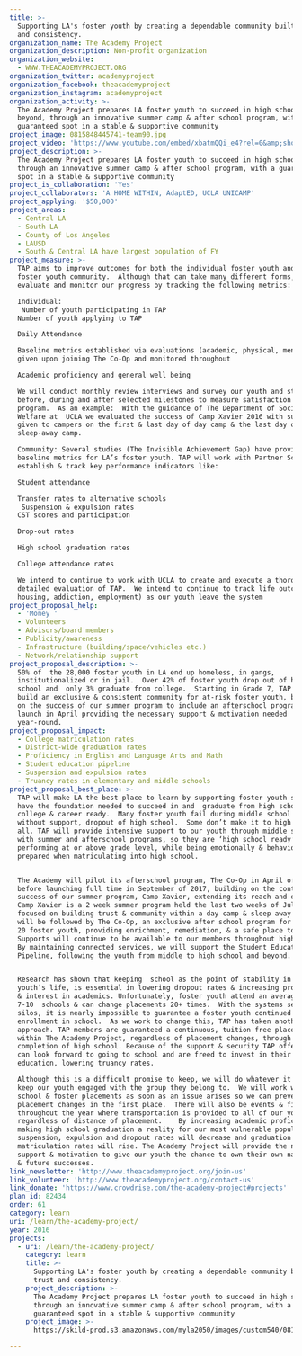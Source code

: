 ```yaml
---
title: >-
  Supporting LA's foster youth by creating a dependable community built on trust
  and consistency.
organization_name: The Academy Project
organization_description: Non-profit organization
organization_website:
  - WWW.THEACADEMYPROJECT.ORG
organization_twitter: academyproject
organization_facebook: theacademyproject
organization_instagram: academyproject
organization_activity: >-
  The Academy Project prepares LA foster youth to succeed in high school and
  beyond, through an innovative summer camp & after school program, with a
  guaranteed spot in a stable & supportive community
project_image: 0815848445741-team90.jpg
project_video: 'https://www.youtube.com/embed/xbatmQQi_e4?rel=0&amp;showinfo=0'
project_description: >-
  The Academy Project prepares LA foster youth to succeed in high school,
  through an innovative summer camp & after school program, with a guaranteed
  spot in a stable & supportive community
project_is_collaboration: 'Yes'
project_collaborators: 'A HOME WITHIN, AdaptED, UCLA UNICAMP'
project_applying: '$50,000'
project_areas:
  - Central LA
  - South LA
  - County of Los Angeles
  - LAUSD
  - South & Central LA have largest population of FY
project_measure: >-
  TAP aims to improve outcomes for both the individual foster youth and the
  foster youth community.  Although that can take many different forms, we will
  evaluate and monitor our progress by tracking the following metrics:

  Individual: 
   Number of youth participating in TAP
  Number of youth applying to TAP

  Daily Attendance 

  Baseline metrics established via evaluations (academic, physical, mental)
  given upon joining The Co-Op and monitored throughout

  Academic proficiency and general well being

  We will conduct monthly review interviews and survey our youth and staff
  before, during and after selected milestones to measure satisfaction with
  program.  As an example:  With the guidance of The Department of Social
  Welfare at  UCLA we evaluated the success of Camp Xavier 2016 with surveys
  given to campers on the first & last day of day camp & the last day of
  sleep-away camp. 

  Community: Several studies (The Invisible Achievement Gap) have provided
  baseline metrics for LA’s foster youth. TAP will work with Partner Schools to
  establish & track key performance indicators like:  

  Student attendance

  Transfer rates to alternative schools
   Suspension & expulsion rates
  CST scores and participation

  Drop-out rates

  High school graduation rates

  College attendance rates   

  We intend to continue to work with UCLA to create and execute a thorough and
  detailed evaluation of TAP.  We intend to continue to track life outcomes (
  housing, addiction, employment) as our youth leave the system
project_proposal_help:
  - 'Money '
  - Volunteers
  - Advisors/board members
  - Publicity/awareness
  - Infrastructure (building/space/vehicles etc.)
  - Network/relationship support
project_proposal_description: >-
  50% of  the 28,000 foster youth in LA end up homeless, in gangs,
  institutionalized or in jail.  Over 42% of foster youth drop out of high
  school and  only 3% graduate from college.  Starting in Grade 7, TAP will
  build an exclusive & consistent community for at-risk foster youth, building
  on the success of our summer program to include an afterschool program to
  launch in April providing the necessary support & motivation needed
  year-round.
project_proposal_impact:
  - College matriculation rates
  - District-wide graduation rates
  - Proficiency in English and Language Arts and Math
  - Student education pipeline
  - Suspension and expulsion rates
  - Truancy rates in elementary and middle schools
project_proposal_best_place: >-
  TAP will make LA the best place to learn by supporting foster youth so they
  have the foundation needed to succeed in and  graduate from high school,
  college & career ready.  Many foster youth fail during middle school and
  without support, dropout of high school.  Some don’t make it to high school at
  all. TAP will provide intensive support to our youth through middle school
  with summer and afterschool programs, so they are ‘high school ready’,
  performing at or above grade level, while being emotionally & behaviourally
  prepared when matriculating into high school.  


  The Academy will pilot its afterschool program, The Co-Op in April of 2017,
  before launching full time in September of 2017, building on the continuing
  success of our summer program, Camp Xavier, extending its reach and effect. 
  Camp Xavier is a 2 week summer program held the last two weeks of July,
  focused on building trust & community within a day camp & sleep away camp.  It
  will be followed by The Co-Op, an exclusive after school program for the same
  20 foster youth, providing enrichment, remediation, & a safe place to belong. 
  Supports will continue to be available to our members throughout high school. 
  By maintaining connected services, we will support the Student Education
  Pipeline, following the youth from middle to high school and beyond. 


  Research has shown that keeping  school as the point of stability in a foster
  youth’s life, is essential in lowering dropout rates & increasing proficiency
  & interest in academics. Unfortunately, foster youth attend an average of 
  7-10  schools & can change placements 20+ times.  With the systems set up as
  silos, it is nearly impossible to guarantee a foster youth continued
  enrollment in school.  As we work to change this, TAP has taken another
  approach. TAP members are guaranteed a continuous, tuition free placement
  within The Academy Project, regardless of placement changes, through to the
  completion of high school. Because of the support & security TAP offers, youth
  can look forward to going to school and are freed to invest in their
  education, lowering truancy rates.

  Although this is a difficult promise to keep, we will do whatever it takes to
  keep our youth engaged with the group they belong to.  We will work with the
  school & foster placements as soon as an issue arises so we can prevent
  placement changes in the first place.  There will also be events & field trips
  throughout the year where transportation is provided to all of our youth,
  regardless of distance of placement.    By increasing academic proficiency &
  making high school graduation a reality for our most vulnerable population,
  suspension, expulsion and dropout rates will decrease and graduation & college
  matriculation rates will rise. The Academy Project will provide the necessary
  support & motivation to give our youth the chance to own their own narratives
  & future successes.
link_newsletter: 'http://www.theacademyproject.org/join-us'
link_volunteer: 'http://www.theacademyproject.org/contact-us'
link_donate: 'https://www.crowdrise.com/the-academy-project#projects'
plan_id: 82434
order: 61
category: learn
uri: /learn/the-academy-project/
year: 2016
projects:
  - uri: /learn/the-academy-project/
    category: learn
    title: >-
      Supporting LA's foster youth by creating a dependable community built on
      trust and consistency.
    project_description: >-
      The Academy Project prepares LA foster youth to succeed in high school,
      through an innovative summer camp & after school program, with a
      guaranteed spot in a stable & supportive community
    project_image: >-
      https://skild-prod.s3.amazonaws.com/myla2050/images/custom540/0815848445741-team90.jpg

---
```

